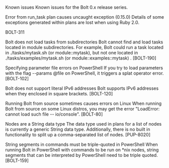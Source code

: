 Known issues
Known issues for the Bolt 0.x release series.

Error from run_task plan causes uncaught exception (0.15.0)
Details of some exceptions generated within plans are lost when using Ruby 2.0.

BOLT-311

Bolt does not load tasks from subdirectories
Bolt cannot find and load tasks located in module subdirectories. For example, Bolt could run a task located in ./tasks/mytask.sh (or module::mytask), but not one located in ./tasks/examples/mytask.sh (or module::examples::mytask) . [BOLT-190]

Specifying parameter file errors on PowerShell
If you try to load parameters with the flag --params @file on PowerShell, it triggers a splat operator error. [BOLT-102]

Bolt does not support literal IPv6 addresses
Bolt supports IPv6 addresses when they enclosed in square brackets. [BOLT-120]

Running Bolt from source sometimes causes errors on Linux
When running Bolt from source on some Linux distros, you may get the error "LoadError: cannot load such file -- io/console". [BOLT-80]

Nodes are a String data type
The data type used in plans for a list of nodes is currently a generic String data type. Additionally, there is no built in functionality to split up a comma-separated list of nodes. [PUP-8020]

String segments in commands must be triple-quoted in PowerShell
When running Bolt in PowerShell with commands to be run on *nix nodes, string segments that can be interpreted by PowerShell need to be triple quoted. [BOLT-159]